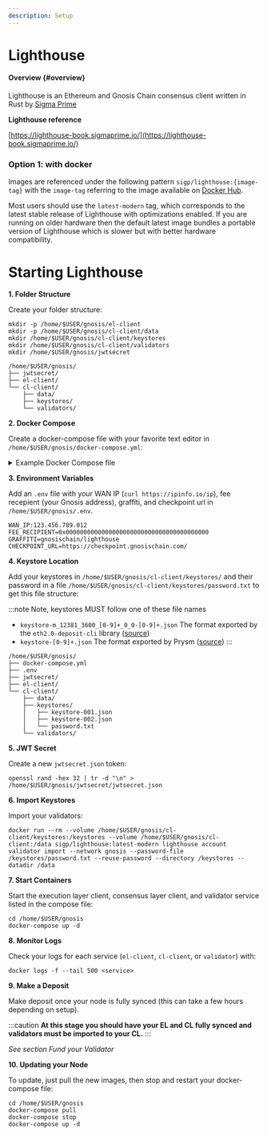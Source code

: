 ```yaml
---
description: Setup
---
```


# Lighthouse


#### Overview {#overview}

Lighthouse is an Ethereum and Gnosis Chain consensus client written in Rust by [Sigma Prime](https://lighthouse.sigmaprime.io/)


**Lighthouse reference**

[https://lighthouse-book.sigmaprime.io/](https://lighthouse-book.sigmaprime.io/) 


### Option 1: with docker


Images are referenced under the following pattern `sigp/lighthouse:{image-tag}` with the `image-tag` referring to the image available on [Docker Hub](https://hub.docker.com/r/sigp/lighthouse/tags).

Most users should use the `latest-modern` tag, which corresponds to the latest stable release of Lighthouse with optimizations enabled. If you are running on older hardware then the default latest image bundles a portable version of Lighthouse which is slower but with better hardware compatibility.


# Starting Lighthouse


**1. Folder Structure**

Create your folder structure:

```
mkdir -p /home/$USER/gnosis/el-client
mkdir -p /home/$USER/gnosis/cl-client/data
mkdir /home/$USER/gnosis/cl-client/keystores
mkdir /home/$USER/gnosis/cl-client/validators
mkdir /home/$USER/gnosis/jwtsecret
```

```
/home/$USER/gnosis/
├── jwtsecret/
├── el-client/
└── cl-client/
    ├── data/
    ├── keystores/
    └── validators/
```


**2. Docker Compose**

Create a docker-compose file with your favorite text editor in `/home/$USER/gnosis/docker-compose.yml`:


<details>
  <summary>Example Docker Compose file</summary>
  <div>
  <pre>
    version: "3"
    services:
    
      el-client:
        hostname: el-client
        container_name: el-client
        image: nethermind/nethermind:latest
        restart: always
        stop_grace_period: 1m
        command: |
          --config xdai
          --datadir /data
          --JsonRpc.Enabled true
          --JsonRpc.Host 192.168.32.100
          --JsonRpc.Port 8545
          --JsonRpc.JwtSecretFile /jwtsecret.json
          --JsonRpc.EngineHost 192.168.32.100
          --JsonRpc.EnginePort 8551
          --Merge.Enabled true
        networks:
          gnosis_net:
            ipv4_address: 192.168.32.100
        ports:
          - "30303:30303/tcp"
          - "30303:30303/udp"
        volumes:
          - /home/$USER/gnosis/el-client:/data
          - /home/$USER/gnosis/jwtsecret/jwtsecret.json:/jwtsecret.json
          - /etc/timezone:/etc/timezone:ro
          - /etc/localtime:/etc/localtime:ro
        logging:
          driver: "local"
    
      cl-client:
        hostname: cl-client
        container_name: cl-client
        image: sigp/lighthouse:latest-modern
        restart: always
        depends_on:
          - el-client
        command: |
          lighthouse beacon_node
          --network gnosis
          --discovery-port 12000
          --port 13000
          --execution-endpoint http://192.168.32.100:8551
          --execution-jwt /jwtsecret.json
          --datadir /data
          --http
          --http-address 192.168.32.101
          --enr-address $WAN_IP
          --enr-udp-port 12000
          --target-peers 80
          --debug-level info
          --suggested-fee-recipient $FEE_RECIPIENT
          --checkpoint-sync-url $CHECKPOINT_URL
        networks:
          gnosis_net:
            ipv4_address: 192.168.32.101
        ports:
          - "12000:12000/udp" #p2p
          - "13000:13000/tcp" #p2p
        volumes:
          - /home/$USER/gnosis/cl-client/data:/data
          - /home/$USER/gnosis/jwtsecret/jwtsecret.json:/jwtsecret.json
          - /etc/timezone:/etc/timezone:ro
          - /etc/localtime:/etc/localtime:ro
        logging:
          driver: "local"
    
      validator:
        hostname: validator
        container_name: validator
        image: sigp/lighthouse:latest-modern
        restart: always
        depends_on:
          - cl-client
        command: |
          lighthouse validator_client
          --network gnosis
          --enable-doppelganger-protection
          --validators-dir /data/validators
          --beacon-nodes http://192.168.32.101:5052
          --suggested-fee-recipient $FEE_RECIPIENT
          --graffiti $GRAFFITI
        networks:
          gnosis_net:
            ipv4_address: 192.168.32.102
        volumes:
          - /home/$USER/gnosis/cl-client/validators:/data/validators
          - /etc/timezone:/etc/timezone:ro
          - /etc/localtime:/etc/localtime:ro
        logging:
          driver: "local"
    
    networks:
      gnosis_net:
        ipam:
          driver: default
          config:
            - subnet: 192.168.32.0/24
  </pre>
  </div>
</details>


**3. Environment Variables**

Add an `.env` file with your WAN IP (`curl https://ipinfo.io/ip`), fee recepient (your Gnosis address), graffiti, and checkpoint url in `/home/$USER/gnosis/.env`.

```
WAN_IP:123.456.789.012
FEE_RECIPIENT=0x0000000000000000000000000000000000000000
GRAFFITI=gnosischain/lighthouse
CHECKPOINT_URL=https://checkpoint.gnosischain.com/
```


**4. Keystore Location**

Add your keystores in `/home/$USER/gnosis/cl-client/keystores/` and their password in a file `/home/$USER/gnosis/cl-client/keystores/password.txt` to get this file structure:

:::note
Note, keystores MUST follow one of these file names

- `keystore-m_12381_3600_[0-9]+_0_0-[0-9]+.json` The format exported by the `eth2.0-deposit-cli` library ([source](https://github.com/sigp/lighthouse/blob/2983235650811437b44199f9c94e517e948a1e9b/common/account_utils/src/validator_definitions.rs#L402))
- `keystore-[0-9]+.json` The format exported by Prysm ([source](https://github.com/sigp/lighthouse/blob/2983235650811437b44199f9c94e517e948a1e9b/common/account_utils/src/validator_definitions.rs#L411))
:::

```
/home/$USER/gnosis/
├── docker-compose.yml
├── .env
├── jwtsecret/
├── el-client/
└── cl-client/
    ├── data/
    ├── keystores/
    │   ├── keystore-001.json
    │   ├── keystore-002.json
    │   └── password.txt
    └── validators/
```


**5. JWT Secret**

Create a new `jwtsecret.json` token:

```
openssl rand -hex 32 | tr -d "\n" > /home/$USER/gnosis/jwtsecret/jwtsecret.json
```


**6. Import Keystores**

Import your validators:

```
docker run --rm --volume /home/$USER/gnosis/cl-client/keystores:/keystores --volume /home/$USER/gnosis/cl-client:/data sigp/lighthouse:latest-modern lighthouse account validator import --network gnosis --password-file /keystores/password.txt --reuse-password --directory /keystores --datadir /data
```


**7. Start Containers**

Start the execution layer client, consensus layer client, and validator service listed in the compose file:

```
cd /home/$USER/gnosis
docker-compose up -d
```


**8. Monitor Logs**

Check your logs for each service (`el-client`, `cl-client`, or `validator`) with:

```
docker logs -f --tail 500 <service>
```


**9. Make a Deposit**

Make deposit once your node is fully synced (this can take a few hours depending on setup).

:::caution
**At this stage you should have your EL and CL fully synced and validators must be imported to your CL.**
:::

_See section Fund your Validator_ 


**10. Updating your Node**

To update, just pull the new images, then stop and restart your docker-compose file:

```
cd /home/$USER/gnosis
docker-compose pull
docker-compose stop
docker-compose up -d
```
